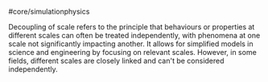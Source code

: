 #core/simulationphysics 

Decoupling of scale refers to the principle that behaviours or properties at different scales can often be treated independently, with phenomena at one scale not significantly impacting another. It allows for simplified models in science and engineering by focusing on relevant scales. However, in some fields, different scales are closely linked and can't be considered independently.